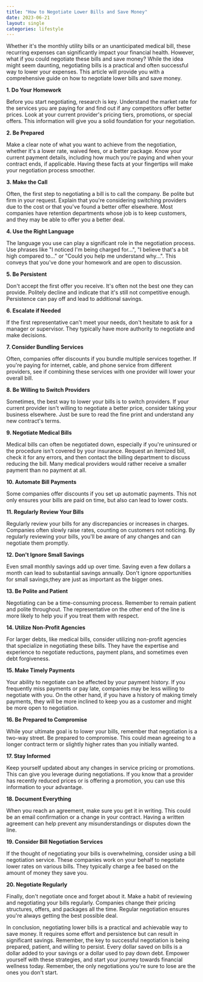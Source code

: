 ```yaml
---
title: "How to Negotiate Lower Bills and Save Money"
date: 2023-06-21
layout: single
categories: lifestyle
---
```

Whether it's the monthly utility bills or an unanticipated medical bill, these recurring expenses can significantly impact your financial health. However, what if you could negotiate these bills and save money? While the idea might seem daunting, negotiating bills is a practical and often successful way to lower your expenses. This article will provide you with a comprehensive guide on how to negotiate lower bills and save money.

**1. Do Your Homework**

Before you start negotiating, research is key. Understand the market rate for the services you are paying for and find out if any competitors offer better prices. Look at your current provider's pricing tiers, promotions, or special offers. This information will give you a solid foundation for your negotiation.

**2. Be Prepared**

Make a clear note of what you want to achieve from the negotiation, whether it's a lower rate, waived fees, or a better package. Know your current payment details, including how much you're paying and when your contract ends, if applicable. Having these facts at your fingertips will make your negotiation process smoother.

**3. Make the Call**

Often, the first step to negotiating a bill is to call the company. Be polite but firm in your request. Explain that you're considering switching providers due to the cost or that you've found a better offer elsewhere. Most companies have retention departments whose job is to keep customers, and they may be able to offer you a better deal.

**4. Use the Right Language**

The language you use can play a significant role in the negotiation process. Use phrases like "I noticed I'm being charged for...", "I believe that's a bit high compared to..." or "Could you help me understand why...". This conveys that you've done your homework and are open to discussion.

**5. Be Persistent**

Don't accept the first offer you receive. It's often not the best one they can provide. Politely decline and indicate that it's still not competitive enough. Persistence can pay off and lead to additional savings.

**6. Escalate if Needed**

If the first representative can't meet your needs, don't hesitate to ask for a manager or supervisor. They typically have more authority to negotiate and make decisions.

**7. Consider Bundling Services**

Often, companies offer discounts if you bundle multiple services together. If you're paying for internet, cable, and phone service from different providers, see if combining these services with one provider will lower your overall bill.

**8. Be Willing to Switch Providers**

Sometimes, the best way to lower your bills is to switch providers. If your current provider isn't willing to negotiate a better price, consider taking your business elsewhere. Just be sure to read the fine print and understand any new contract's terms.

**9. Negotiate Medical Bills**

Medical bills can often be negotiated down, especially if you're uninsured or the procedure isn't covered by your insurance. Request an itemized bill, check it for any errors, and then contact the billing department to discuss reducing the bill. Many medical providers would rather receive a smaller payment than no payment at all.

**10. Automate Bill Payments**

Some companies offer discounts if you set up automatic payments. This not only ensures your bills are paid on time, but also can lead to lower costs.

**11. Regularly Review Your Bills**

Regularly review your bills for any discrepancies or increases in charges. Companies often slowly raise rates, counting on customers not noticing. By regularly reviewing your bills, you'll be aware of any changes and can negotiate them promptly.

**12. Don't Ignore Small Savings**

Even small monthly savings add up over time. Saving even a few dollars a month can lead to substantial savings annually. Don't ignore opportunities for small savings;they are just as important as the bigger ones.

**13. Be Polite and Patient**

Negotiating can be a time-consuming process. Remember to remain patient and polite throughout. The representative on the other end of the line is more likely to help you if you treat them with respect.

**14. Utilize Non-Profit Agencies**

For larger debts, like medical bills, consider utilizing non-profit agencies that specialize in negotiating these bills. They have the expertise and experience to negotiate reductions, payment plans, and sometimes even debt forgiveness.

**15. Make Timely Payments**

Your ability to negotiate can be affected by your payment history. If you frequently miss payments or pay late, companies may be less willing to negotiate with you. On the other hand, if you have a history of making timely payments, they will be more inclined to keep you as a customer and might be more open to negotiation.

**16. Be Prepared to Compromise**

While your ultimate goal is to lower your bills, remember that negotiation is a two-way street. Be prepared to compromise. This could mean agreeing to a longer contract term or slightly higher rates than you initially wanted.

**17. Stay Informed**

Keep yourself updated about any changes in service pricing or promotions. This can give you leverage during negotiations. If you know that a provider has recently reduced prices or is offering a promotion, you can use this information to your advantage.

**18. Document Everything**

When you reach an agreement, make sure you get it in writing. This could be an email confirmation or a change in your contract. Having a written agreement can help prevent any misunderstandings or disputes down the line.

**19. Consider Bill Negotiation Services**

If the thought of negotiating your bills is overwhelming, consider using a bill negotiation service. These companies work on your behalf to negotiate lower rates on various bills. They typically charge a fee based on the amount of money they save you.

**20. Negotiate Regularly**

Finally, don't negotiate once and forget about it. Make a habit of reviewing and negotiating your bills regularly. Companies change their pricing structures, offers, and packages all the time. Regular negotiation ensures you're always getting the best possible deal.

In conclusion, negotiating lower bills is a practical and achievable way to save money. It requires some effort and persistence but can result in significant savings. Remember, the key to successful negotiation is being prepared, patient, and willing to persist. Every dollar saved on bills is a dollar added to your savings or a dollar used to pay down debt. Empower yourself with these strategies, and start your journey towards financial wellness today. Remember, the only negotiations you're sure to lose are the ones you don't start.